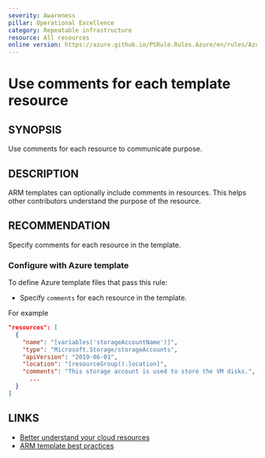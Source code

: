 ```yaml
---
severity: Awareness
pillar: Operational Excellence
category: Repeatable infrastructure
resource: All resources
online version: https://azure.github.io/PSRule.Rules.Azure/en/rules/Azure.Template.UseComments/
---
```


# Use comments for each template resource

## SYNOPSIS

Use comments for each resource to communicate purpose.

## DESCRIPTION

ARM templates can optionally include comments in resources.
This helps other contributors understand the purpose of the resource.

## RECOMMENDATION

Specify comments for each resource in the template.

### Configure with Azure template

To define Azure template files that pass this rule:

- Specify `comments` for each resource in the template.

For example

```json
"resources": [
  {
    "name": "[variables('storageAccountName')]",
    "type": "Microsoft.Storage/storageAccounts",
    "apiVersion": "2019-06-01",
    "location": "[resourceGroup().location]",
    "comments": "This storage account is used to store the VM disks.",
      ...
  }
]
```

## LINKS

- [Better understand your cloud resources](https://docs.microsoft.com/azure/architecture/framework/devops/automation-infrastructure#better-understand-your-cloud-resources)
- [ARM template best practices](https://docs.microsoft.com/azure/azure-resource-manager/templates/best-practices#resources)